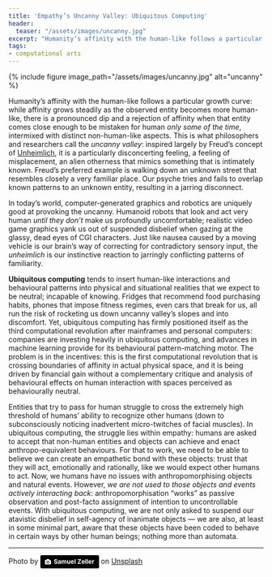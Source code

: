 ```yaml
---
title: 'Empathy’s Uncanny Valley: Ubiquitous Computing'
header:
  teaser: "/assets/images/uncanny.jpg"
excerpt: "Humanity’s affinity with the human-like follows a particular growth curve: while affinity grows steadily as the observed entity becomes more human-like, there is a pronounced dip and a rejection of affinity when that entity comes close enough to be mistaken for human _only some of the time_, intermixed with distinct non-human-like aspects. This is what philosophers and researchers call the _uncanny valley_: inspired largely by Freud’s concept of Unheimlich, it is a particularly disconcerting feeling, a feeling of misplacement, an alien otherness that mimics something that is intimately known. Freud’s preferred example is walking down an unknown street that resembles closely a very familiar place. Our psyche tries and fails to overlap known patterns to an unknown entity, resulting in a jarring disconnect."
tags:
- computational arts
---
```


{% include figure image_path="/assets/images/uncanny.jpg" alt="uncanny" %}

Humanity’s affinity with the human-like follows a particular growth curve: while affinity grows steadily as the observed entity becomes more human-like, there is a pronounced dip and a rejection of affinity when that entity comes close enough to be mistaken for human _only some of the time_, intermixed with distinct non-human-like aspects. This is what philosophers and researchers call the _uncanny valley_: inspired largely by Freud’s concept of [Unheimlich](http://web.mit.edu/allanmc/www/freud1.pdf), it is a particularly disconcerting feeling, a feeling of misplacement, an alien otherness that mimics something that is intimately known. Freud’s preferred example is walking down an unknown street that resembles closely a very familiar place. Our psyche tries and fails to overlap known patterns to an unknown entity, resulting in a jarring disconnect.

In today’s world, computer-generated graphics and robotics are uniquely good at provoking the uncanny. Humanoid robots that look and act very human _until they don’t_ make us profoundly uncomfortable; realistic video game graphics yank us out of suspended disbelief when gazing at the glassy, dead eyes of CGI characters. Just like nausea caused by a moving vehicle is our brain’s way of correcting for contradictory sensory input, the _unheimlich_ is our instinctive reaction to jarringly conflicting patterns of familiarity.

**Ubiquitous computing** tends to insert human-like interactions and behavioural patterns into physical and situational realities that we expect to be neutral; incapable of knowing. Fridges that recommend food purchasing habits, phones that impose fitness regimes, even cars that break for us, all run the risk of rocketing us down uncanny valley’s slopes and into discomfort. Yet, ubiquitous computing has firmly positioned itself as the third computational revolution after mainframes and personal computers: companies are investing heavily in ubiquitous computing, and advances in machine learning provide for its behavioural pattern-matching motor. The problem is in the incentives: this is the first computational revolution that is crossing boundaries of affinity in actual physical space, and it is being driven by financial gain without a complementary critique and analysis of behavioural effects on human interaction with spaces perceived as behaviourally neutral.

Entities that try to pass for human struggle to cross the extremely high threshold of humans’ ability to recognize other humans (down to subconsciously noticing inadvertent micro-twitches of facial muscles). In ubiquitous computing, the struggle lies within empathy: humans are asked to accept that non-human entities and objects can achieve and enact anthropo-equivalent behaviours. For that to work, we need to be able to believe we can create an empathetic bond with these objects: trust that they will act, emotionally and rationally, like we would expect other humans to act. Now, we humans have no issues with anthropomorphising objects and natural events. However, _we are not used to those objects and events actively interacting back_: anthropomorphisation “works” as passive observation and post-facto assignment of intention to uncontrollable events. With ubiquitous computing, we are not only asked to suspend our atavistic disbelief in self-agency of inanimate objects — we are also, at least in some minimal part, aware that these objects have been coded to behave in certain ways by other human beings; nothing more than automata.


---


Photo by <a style="background-color:black;color:white;text-decoration:none;padding:4px 6px;font-family:-apple-system, BlinkMacSystemFont, &quot;San Francisco&quot;, &quot;Helvetica Neue&quot;, Helvetica, Ubuntu, Roboto, Noto, &quot;Segoe UI&quot;, Arial, sans-serif;font-size:12px;font-weight:bold;line-height:1.2;display:inline-block;border-radius:3px;" href="https://unsplash.com/@samuelzeller?utm_medium=referral&amp;utm_campaign=photographer-credit&amp;utm_content=creditBadge" target="_blank" rel="noopener noreferrer" title="Download free do whatever you want high-resolution photos from Samuel Zeller"><span style="display:inline-block;padding:2px 3px;"><svg xmlns="http://www.w3.org/2000/svg" style="height:12px;width:auto;position:relative;vertical-align:middle;top:-1px;fill:white;" viewBox="0 0 32 32"><title>unsplash-logo</title><path d="M20.8 18.1c0 2.7-2.2 4.8-4.8 4.8s-4.8-2.1-4.8-4.8c0-2.7 2.2-4.8 4.8-4.8 2.7.1 4.8 2.2 4.8 4.8zm11.2-7.4v14.9c0 2.3-1.9 4.3-4.3 4.3h-23.4c-2.4 0-4.3-1.9-4.3-4.3v-15c0-2.3 1.9-4.3 4.3-4.3h3.7l.8-2.3c.4-1.1 1.7-2 2.9-2h8.6c1.2 0 2.5.9 2.9 2l.8 2.4h3.7c2.4 0 4.3 1.9 4.3 4.3zm-8.6 7.5c0-4.1-3.3-7.5-7.5-7.5-4.1 0-7.5 3.4-7.5 7.5s3.3 7.5 7.5 7.5c4.2-.1 7.5-3.4 7.5-7.5z"></path></svg></span><span style="display:inline-block;padding:2px 3px;">Samuel Zeller</span></a> on [Unsplash](https://unsplash.com/photos/4_B0HH9qQJs)
